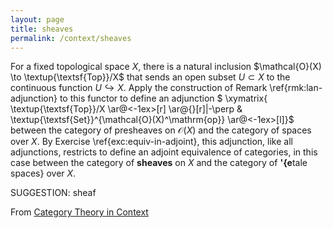 ```yaml
---
layout: page
title: sheaves
permalink: /context/sheaves
---
```

 For a fixed topological space $X$, there is a natural inclusion $\mathcal{O}(X) \to \textup{\textsf{Top}}/X$ that sends an open subset $U \subset X$ to the continuous function $U \hookrightarrow X$. Apply the construction of Remark \ref{rmk:lan-adjunction} to this functor to define an adjunction
$ \xymatrix{ \textup{\textsf{Top}}/X \ar@<-1ex>[r] \ar@{}[r]|-\perp & \textup{\textsf{Set}}^{\mathcal{O}(X)^\mathrm{op}} \ar@<-1ex>[l]}$
between the category of presheaves on $\mathcal{O}(X)$ and the category of spaces over $X$. By Exercise \ref{exc:equiv-in-adjoint}, this adjunction, like all adjunctions, restricts to define an adjoint equivalence of categories, in this case between the category of **sheaves** on $X$ and the category of **\'{e**tale spaces} over $X$.


SUGGESTION: sheaf

From [Category Theory in Context](https://mathgloss.github.io/MathGloss/context.html)